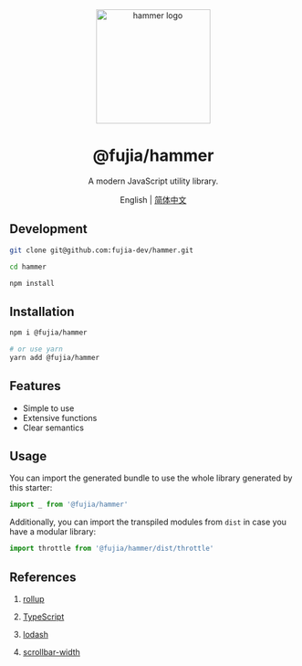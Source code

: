 <div align="center">
  <a href="https://fujia-dev.github.io/hammer/" target="_blank">
    <img alt="hammer logo" width="200" src="https://static-images-1305792369.cos.ap-shanghai.myqcloud.com/hammer.svg"/>
  </a>
</div>

<div align="center">
  <h1>@fujia/hammer</h1>
</div>

<div align="center">

A modern JavaScript utility library.

</div>

<div align="center">

English | [简体中文](./README.zh-CN.md)

</div>

## Development

```bash
git clone git@github.com:fujia-dev/hammer.git

cd hammer

npm install
```

## Installation

```bash
npm i @fujia/hammer

# or use yarn
yarn add @fujia/hammer
```

## Features

- Simple to use
- Extensive functions
- Clear semantics

## Usage

You can import the generated bundle to use the whole library generated by this starter:

```javascript
import _ from '@fujia/hammer'
```

Additionally, you can import the transpiled modules from `dist` in case you have a modular library:

```javascript
import throttle from '@fujia/hammer/dist/throttle'
```

## References

1. [rollup](https://www.rollupjs.com/)

2. [TypeScript](https://www.typescriptlang.org/docs/)

3. [lodash](https://www.npmjs.com/package/lodash)

4. [scrollbar-width](https://github.com/xobotyi/scrollbar-width)
